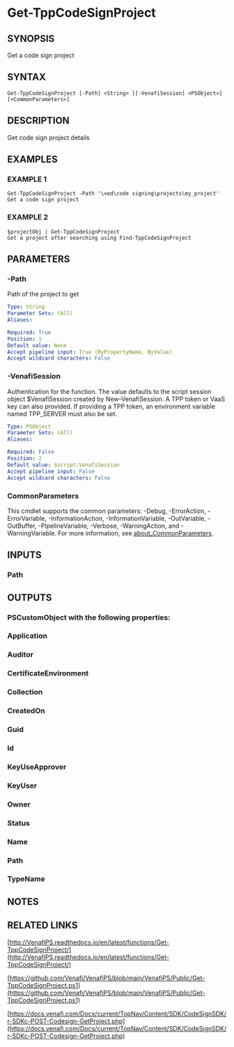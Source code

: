 # Get-TppCodeSignProject

## SYNOPSIS
Get a code sign project

## SYNTAX

```
Get-TppCodeSignProject [-Path] <String> [[-VenafiSession] <PSObject>] [<CommonParameters>]
```

## DESCRIPTION
Get code sign project details

## EXAMPLES

### EXAMPLE 1
```
Get-TppCodeSignProject -Path '\ved\code signing\projects\my_project'
Get a code sign project
```

### EXAMPLE 2
```
$projectObj | Get-TppCodeSignProject
Get a project after searching using Find-TppCodeSignProject
```

## PARAMETERS

### -Path
Path of the project to get

```yaml
Type: String
Parameter Sets: (All)
Aliases:

Required: True
Position: 1
Default value: None
Accept pipeline input: True (ByPropertyName, ByValue)
Accept wildcard characters: False
```

### -VenafiSession
Authentication for the function.
The value defaults to the script session object $VenafiSession created by New-VenafiSession.
A TPP token or VaaS key can also provided.
If providing a TPP token, an environment variable named TPP_SERVER must also be set.

```yaml
Type: PSObject
Parameter Sets: (All)
Aliases:

Required: False
Position: 2
Default value: $script:VenafiSession
Accept pipeline input: False
Accept wildcard characters: False
```

### CommonParameters
This cmdlet supports the common parameters: -Debug, -ErrorAction, -ErrorVariable, -InformationAction, -InformationVariable, -OutVariable, -OutBuffer, -PipelineVariable, -Verbose, -WarningAction, and -WarningVariable. For more information, see [about_CommonParameters](http://go.microsoft.com/fwlink/?LinkID=113216).

## INPUTS

### Path
## OUTPUTS

### PSCustomObject with the following properties:
###     Application
###     Auditor
###     CertificateEnvironment
###     Collection
###     CreatedOn
###     Guid
###     Id
###     KeyUseApprover
###     KeyUser
###     Owner
###     Status
###     Name
###     Path
###     TypeName
## NOTES

## RELATED LINKS

[http://VenafiPS.readthedocs.io/en/latest/functions/Get-TppCodeSignProject/](http://VenafiPS.readthedocs.io/en/latest/functions/Get-TppCodeSignProject/)

[https://github.com/Venafi/VenafiPS/blob/main/VenafiPS/Public/Get-TppCodeSignProject.ps1](https://github.com/Venafi/VenafiPS/blob/main/VenafiPS/Public/Get-TppCodeSignProject.ps1)

[https://docs.venafi.com/Docs/current/TopNav/Content/SDK/CodeSignSDK/r-SDKc-POST-Codesign-GetProject.php](https://docs.venafi.com/Docs/current/TopNav/Content/SDK/CodeSignSDK/r-SDKc-POST-Codesign-GetProject.php)

